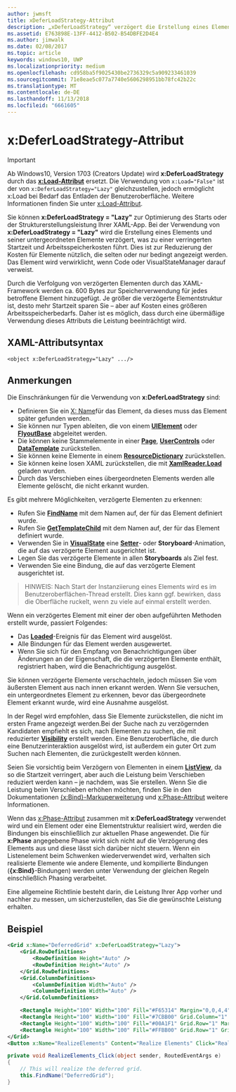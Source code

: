 ```yaml
---
author: jwmsft
title: xDeferLoadStrategy-Attribut
description: „xDeferLoadStrategy“ verzögert die Erstellung eines Elements und seiner untergeordneten Elemente, verkürzt die Startzeit, erhöht aber leicht die Arbeitsspeicherauslastung.Jedes betroffene Element erhöht die Arbeitsspeicherauslastung um ca. 600 Bytes.
ms.assetid: E763898E-13FF-4412-B502-B54DBFE2D4E4
ms.author: jimwalk
ms.date: 02/08/2017
ms.topic: article
keywords: windows10, UWP
ms.localizationpriority: medium
ms.openlocfilehash: cd958ba5f9025430be2736329c5a909233461039
ms.sourcegitcommit: 71e8eae5c077a7740e5606298951bb78fc42b22c
ms.translationtype: MT
ms.contentlocale: de-DE
ms.lasthandoff: 11/13/2018
ms.locfileid: "6661605"
---
```

# <a name="xdeferloadstrategy-attribute"></a>x:DeferLoadStrategy-Attribut

> [!IMPORTANT]
> Ab Windows10, Version 1703 (Creators Update) wird **x:DeferLoadStrategy** durch das [**x:Load-Attribut**](x-load-attribute.md) ersetzt. Die Verwendung von `x:Load="False"` ist der von `x:DeferLoadStrategy="Lazy"` gleichzustellen, jedoch ermöglicht x:Load bei Bedarf das Entladen der Benutzeroberfläche. Weitere Informationen finden Sie unter [x:Load-Attribut](x-load-attribute.md).

Sie können **x:DeferLoadStrategy = "Lazy"** zur Optimierung des Starts oder der Strukturerstellungsleistung Ihrer XAML-App. Bei der Verwendung von **x:DeferLoadStrategy = "Lazy"** wird die Erstellung eines Elements und seiner untergeordneten Elemente verzögert, was zu einer verringerten Startzeit und Arbeitsspeicherkosten führt. Dies ist zur Reduzierung der Kosten für Elemente nützlich, die selten oder nur bedingt angezeigt werden. Das Element wird verwirklicht, wenn Code oder VisualStateManager darauf verweist.

Durch die Verfolgung von verzögerten Elementen durch das XAML-Framework werden ca. 600 Bytes zur Speicherverwendung für jedes betroffene Element hinzugefügt. Je größer die verzögerte Elementstruktur ist, desto mehr Startzeit sparen Sie – aber auf Kosten eines größeren Arbeitsspeicherbedarfs. Daher ist es möglich, dass durch eine übermäßige Verwendung dieses Attributs die Leistung beeinträchtigt wird.

## <a name="xaml-attribute-usage"></a>XAML-Attributsyntax

``` syntax
<object x:DeferLoadStrategy="Lazy" .../>
```

## <a name="remarks"></a>Anmerkungen

Die Einschränkungen für die Verwendung von **x:DeferLoadStrategy** sind:

- Definieren Sie ein [X: Name](x-name-attribute.md)für das Element, da dieses muss das Element später gefunden werden.
- Sie können nur Typen ableiten, die von einem [**UIElement**](https://msdn.microsoft.com/library/windows/apps/br208911) oder [**FlyoutBase**](https://msdn.microsoft.com/library/windows/apps/dn279249) abgeleitet werden.
- Die können keine Stammelemente in einer [**Page**](https://msdn.microsoft.com/library/windows/apps/windows.ui.xaml.controls.page), [**UserControls**](https://msdn.microsoft.com/library/windows/apps/windows.ui.xaml.controls.usercontrol) oder [**DataTemplate**](https://msdn.microsoft.com/library/windows/apps/br242348) zurückstellen.
- Sie können keine Elemente in einem [**ResourceDictionary**](https://msdn.microsoft.com/library/windows/apps/br208794) zurückstellen.
- Sie können keine losen XAML zurückstellen, die mit [**XamlReader.Load**](https://msdn.microsoft.com/library/windows/apps/br228048) geladen wurden.
- Durch das Verschieben eines übergeordneten Elements werden alle Elemente gelöscht, die nicht erkannt wurden.

Es gibt mehrere Möglichkeiten, verzögerte Elementen zu erkennen:

- Rufen Sie [**FindName**](https://msdn.microsoft.com/library/windows/apps/br208715) mit dem Namen auf, der für das Element definiert wurde.
- Rufen Sie [**GetTemplateChild**](https://msdn.microsoft.com/library/windows/apps/br209416) mit dem Namen auf, der für das Element definiert wurde.
- Verwenden Sie in [**VisualState**](https://msdn.microsoft.com/library/windows/apps/br209007) eine [**Setter**](https://msdn.microsoft.com/library/windows/apps/br208817)- oder **Storyboard**-Animation, die auf das verzögerte Element ausgerichtet ist.
- Legen Sie das verzögerte Elemente in allen **Storyboards** als Ziel fest.
- Verwenden Sie eine Bindung, die auf das verzögerte Element ausgerichtet ist.

> HINWEIS: Nach Start der Instanziierung eines Elements wird es im Benutzeroberflächen-Thread erstellt. Dies kann ggf. bewirken, dass die Oberfläche ruckelt, wenn zu viele auf einmal erstellt werden.

Wenn ein verzögertes Element mit einer der oben aufgeführten Methoden erstellt wurde, passiert Folgendes:

- Das [**Loaded**](https://msdn.microsoft.com/library/windows/apps/br208723)-Ereignis für das Element wird ausgelöst.
- Alle Bindungen für das Element werden ausgewertet.
- Wenn Sie sich für den Empfang von Benachrichtigungen über Änderungen an der Eigenschaft, die die verzögerten Elemente enthält, registriert haben, wird die Benachrichtigung ausgelöst.

Sie können verzögerte Elemente verschachteln, jedoch müssen Sie vom äußersten Element aus nach innen erkannt werden. Wenn Sie versuchen, ein untergeordnetes Element zu erkennen, bevor das übergeordnete Element erkannt wurde, wird eine Ausnahme ausgelöst.

In der Regel wird empfohlen, dass Sie Elemente zurückstellen, die nicht im ersten Frame angezeigt werden.Bei der Suche nach zu verzögernden Kandidaten empfiehlt es sich, nach Elementen zu suchen, die mit reduzierter [**Visibility**](https://msdn.microsoft.com/library/windows/apps/br208992) erstellt werden. Eine Benutzeroberfläche, die durch eine Benutzerinteraktion ausgelöst wird, ist außerdem ein guter Ort zum Suchen nach Elementen, die zurückgestellt werden können.

Seien Sie vorsichtig beim Verzögern von Elementen in einem [**ListView**](https://msdn.microsoft.com/library/windows/apps/br242878), da so die Startzeit verringert, aber auch die Leistung beim Verschieben reduziert werden kann – je nachdem, was Sie erstellen. Wenn Sie die Leistung beim Verschieben erhöhen möchten, finden Sie in den Dokumentationen [{x:Bind}-Markuperweiterung](x-bind-markup-extension.md) und [x:Phase-Attribut](x-phase-attribute.md) weitere Informationen.

Wenn das [x:Phase-Attribut](x-phase-attribute.md) zusammen mit **x:DeferLoadStrategy** verwendet wird und ein Element oder eine Elementstruktur realisiert wird, werden die Bindungen bis einschließlich zur aktuellen Phase angewendet. Die für **x:Phase** angegebene Phase wirkt sich nicht auf die Verzögerung des Elements aus und diese lässt sich darüber nicht steuern. Wenn ein Listenelement beim Schwenken wiederverwendet wird, verhalten sich realisierte Elemente wie andere Elemente, und kompilierte Bindungen (**{x:Bind}**-Bindungen) werden unter Verwendung der gleichen Regeln einschließlich Phasing verarbeitet.

Eine allgemeine Richtlinie besteht darin, die Leistung Ihrer App vorher und nachher zu messen, um sicherzustellen, das Sie die gewünschte Leistung erhalten.

## <a name="example"></a>Beispiel

```xml
<Grid x:Name="DeferredGrid" x:DeferLoadStrategy="Lazy">
    <Grid.RowDefinitions>
        <RowDefinition Height="Auto" />
        <RowDefinition Height="Auto" />
    </Grid.RowDefinitions>
    <Grid.ColumnDefinitions>
        <ColumnDefinition Width="Auto" />
        <ColumnDefinition Width="Auto" />
    </Grid.ColumnDefinitions>

    <Rectangle Height="100" Width="100" Fill="#F65314" Margin="0,0,4,4" />
    <Rectangle Height="100" Width="100" Fill="#7CBB00" Grid.Column="1" Margin="4,0,0,4" />
    <Rectangle Height="100" Width="100" Fill="#00A1F1" Grid.Row="1" Margin="0,4,4,0" />
    <Rectangle Height="100" Width="100" Fill="#FFBB00" Grid.Row="1" Grid.Column="1" Margin="4,4,0,0" />
</Grid>
<Button x:Name="RealizeElements" Content="Realize Elements" Click="RealizeElements_Click"/>
```

```csharp
private void RealizeElements_Click(object sender, RoutedEventArgs e)
{
    // This will realize the deferred grid.
    this.FindName("DeferredGrid");
}
```
